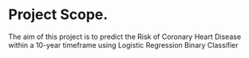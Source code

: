 # Project Scope.
The aim of this project is to predict the Risk of Coronary Heart Disease within a 10-year timeframe using Logistic Regression Binary Classifier
